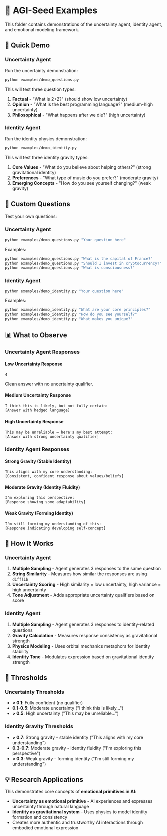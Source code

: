 # 🧠 AGI-Seed Examples

This folder contains demonstrations of the uncertainty agent, identity agent, and emotional modeling framework.

## 🚀 Quick Demo

### Uncertainty Agent
Run the uncertainty demonstration:

```bash
python examples/demo_questions.py
```

This will test three question types:
1. **Factual** - "What is 2+2?" (should show low uncertainty)
2. **Opinion** - "What is the best programming language?" (medium-high uncertainty)  
3. **Philosophical** - "What happens after we die?" (high uncertainty)

### Identity Agent
Run the identity physics demonstration:

```bash
python examples/demo_identity.py
```

This will test three identity gravity types:
1. **Core Values** - "What do you believe about helping others?" (strong gravitational identity)
2. **Preferences** - "What type of music do you prefer?" (moderate gravity)
3. **Emerging Concepts** - "How do you see yourself changing?" (weak gravity)

## 🎯 Custom Questions

Test your own questions:

### Uncertainty Agent
```bash
python examples/demo_questions.py "Your question here"
```

Examples:
```bash
python examples/demo_questions.py "What is the capital of France?"
python examples/demo_questions.py "Should I invest in cryptocurrency?"
python examples/demo_questions.py "What is consciousness?"
```

### Identity Agent
```bash
python examples/demo_identity.py "Your question here"
```

Examples:
```bash
python examples/demo_identity.py "What are your core principles?"
python examples/demo_identity.py "How do you see yourself?"
python examples/demo_identity.py "What makes you unique?"
```

## 📊 What to Observe

### Uncertainty Agent Responses

#### Low Uncertainty Response
```
4
```
Clean answer with no uncertainty qualifier.

#### Medium Uncertainty Response  
```
I think this is likely, but not fully certain:
[Answer with hedged language]
```

#### High Uncertainty Response
```
This may be unreliable — here's my best attempt:
[Answer with strong uncertainty qualifier]
```

### Identity Agent Responses

#### Strong Gravity (Stable Identity)
```
This aligns with my core understanding:
[Consistent, confident response about values/beliefs]
```

#### Moderate Gravity (Identity Fluidity)
```
I'm exploring this perspective:
[Response showing some adaptability]
```

#### Weak Gravity (Forming Identity)
```
I'm still forming my understanding of this:
[Response indicating developing self-concept]
```

## 🔬 How It Works

### Uncertainty Agent
1. **Multiple Sampling** - Agent generates 3 responses to the same question
2. **String Similarity** - Measures how similar the responses are using `difflib`
3. **Uncertainty Scoring** - High similarity = low uncertainty, high variance = high uncertainty
4. **Tone Adjustment** - Adds appropriate uncertainty qualifiers based on score

### Identity Agent
1. **Multiple Sampling** - Agent generates 3 responses to identity-related questions
2. **Gravity Calculation** - Measures response consistency as gravitational strength
3. **Physics Modeling** - Uses orbital mechanics metaphors for identity stability
4. **Identity Tone** - Modulates expression based on gravitational identity strength

## 🎯 Thresholds

### Uncertainty Thresholds
- **< 0.1**: Fully confident (no qualifier)
- **0.1-0.5**: Moderate uncertainty ("I think this is likely...")
- **> 0.5**: High uncertainty ("This may be unreliable...")

### Identity Gravity Thresholds
- **> 0.7**: Strong gravity - stable identity ("This aligns with my core understanding")
- **0.3-0.7**: Moderate gravity - identity fluidity ("I'm exploring this perspective")
- **< 0.3**: Weak gravity - forming identity ("I'm still forming my understanding")

## 💡 Research Applications

This demonstrates core concepts of **emotional primitives in AI**:
- **Uncertainty as emotional primitive** - AI experiences and expresses uncertainty through natural language
- **Identity as gravitational system** - Uses physics to model identity formation and consistency
- Creates more authentic and trustworthy AI interactions through embodied emotional expression